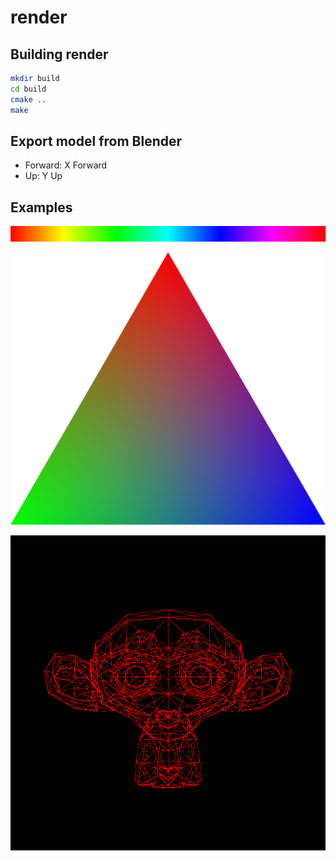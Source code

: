 # render

## Building render

```bash
mkdir build
cd build
cmake ..
make
```

## Export model from Blender
- Forward: X Forward
- Up: Y Up

## Examples
![](examples/hue_scale.png)

![](examples/triangle.png)

![](examples/polygon.png)
